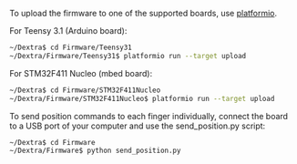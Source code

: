 To upload the firmware to one of the supported boards, use [platformio](http://platformio.org/).

For Teensy 3.1 (Arduino board):
```bash
~/Dextra$ cd Firmware/Teensy31
~/Dextra/Firmware/Teensy31$ platformio run --target upload
```

For STM32F411 Nucleo (mbed board):
```bash
~/Dextra$ cd Firmware/STM32F411Nucleo
~/Dextra/Firmware/STM32F411Nucleo$ platformio run --target upload
```

To send position commands to each finger individually, connect the board to a USB port of your computer and use the send_position.py script:

```bash
~/Dextra$ cd Firmware
~/Dextra/Firmware$ python send_position.py
